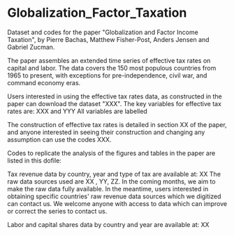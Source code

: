 # Globalization_Factor_Taxation
Dataset and codes for the paper "Globalization and Factor Income Taxation", by Pierre Bachas, Matthew Fisher-Post, Anders Jensen and Gabriel Zucman.

The paper assembles an extended time series of effective tax rates on capital and labor.
The data covers the 150 most populous countries from 1965 to present, with exceptions for pre-independence, civil war, and command economy eras. 

Users interested in using the effective tax rates data, as constructed in the paper can download the dataset "XXX".
The key variables for effective tax rates are:  XXX and YYY
All variables are labelled
 
The construction of effective tax rates is detailed in section XX of the paper, and anyone interested in seeing their construction and changing any assumption can use the codes XXX. 

Codes to replicate the analysis of the figures and tables in the paper are listed in this dofile: 

Tax revenue data  by country, year and type of tax are available at: XX
The raw data sources used are XX , YY, ZZ. 
In the coming months, we aim to make the raw data fully available.  In the meantime, users interested in obtaining specific countries' raw revenue data sources which we digitized can contact us. We welcome anyone with access to data which can improve or correct the series to contact us. 

Labor and capital shares data by country and year are available at: XX

